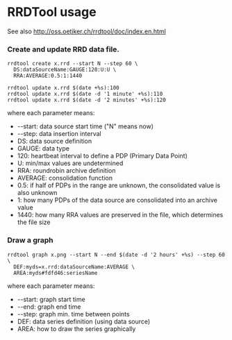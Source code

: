 RRDTool usage
=============

See also http://oss.oetiker.ch/rrdtool/doc/index.en.html

### Create and update RRD data file.

    rrdtool create x.rrd --start N --step 60 \
      DS:dataSourceName:GAUGE:120:U:U \
      RRA:AVERAGE:0.5:1:1440

    rrdtool update x.rrd $(date +%s):100
    rrdtool update x.rrd $(date -d '1 minute' +%s):110
    rrdtool update x.rrd $(date -d '2 minutes' +%s):120

where each parameter means:

 * --start:  data source start time ("N" means now)
 * --step:   data insertion interval
 * DS:       data source definition
 * GAUGE:    data type
 * 120:      heartbeat interval to define a PDP (Primary Data Point)
 * U:        min/max values are undetermined
 * RRA:      roundrobin archive definition
 * AVERAGE:  consolidation function
 * 0.5:      if half of PDPs in the range are unknown, the consolidated value is also unknown
 * 1: how many PDPs of the data source are consolidated into an archive value
 * 1440: how many RRA values are preserved in the file, which determines the file size

### Draw a graph

    rrdtool graph x.png --start N --end $(date -d '2 hours' +%s) --step 60 \
      DEF:myds=x.rrd:dataSourceName:AVERAGE \
      AREA:myds#fdfd46:seriesName

where each parameter means:

 * --start: graph start time
 * --end: graph end time
 * --step: graph min. time between points
 * DEF: data series definition (using data source)
 * AREA: how to draw the series graphically

